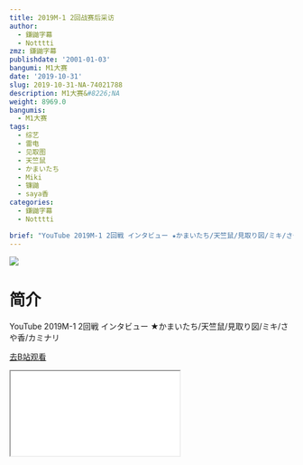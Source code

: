 ```yaml
---
title: 2019M-1 2回战赛后采访
author:
  - 鎌鼬字幕
  - Notttti
zmz: 鎌鼬字幕
publishdate: '2001-01-03'
bangumi: M1大赛
date: '2019-10-31'
slug: 2019-10-31-NA-74021788
description: M1大赛&#8226;NA
weight: 8969.0
bangumis:
  - M1大赛
tags:
  - 综艺
  - 雷电
  - 见取图
  - 天竺鼠
  - かまいたち
  - Miki
  - 镰鼬
  - saya香
categories:
  - 鎌鼬字幕
  - Notttti

brief: "YouTube 2019M-1 2回戦 インタビュー ★かまいたち/天竺鼠/見取り図/ミキ/さや香/カミナリ"
---
```

![](https://raw.githubusercontent.com/tcgriffith/owaraisite/master/static/tmpimg/fc123eeb275ee0f54786f94a8be58126b718538d.jpg.480.jpg)
# 简介  
YouTube
2019M-1 2回戦 インタビュー
★かまいたち/天竺鼠/見取り図/ミキ/さや香/カミナリ  

[去B站观看](https://www.bilibili.com/video/av74021788/)
<div class ="resp-container"><iframe class="testiframe" src="//player.bilibili.com/player.html?aid=74021788"", scrolling="no", allowfullscreen="true" > </iframe></div> 
